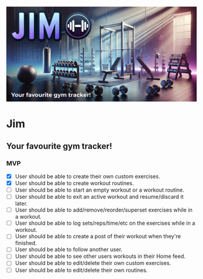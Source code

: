 ![](./app/opengraph-image.png)

# Jim

## Your favourite gym tracker!

### MVP

- [x] User should be able to create their own custom exercises.
- [x] User should be able to create workout routines.
- [ ] User should be able to start an empty workout or a workout routine.
- [ ] User should be able to exit an active workout and resume/discard it later.
- [ ] User should be able to add/remove/reorder/superset exercises while in a workout.
- [ ] User should be able to log sets/reps/time/etc on the exercises while in a workout.
- [ ] User should be able to create a post of their workout when they're finished.
- [ ] User should be able to follow another user.
- [ ] User should be able to see other users workouts in their Home feed.
- [ ] User should be able to edit/delete their own custom exercises.
- [ ] User should be able to edit/delete their own routines.

